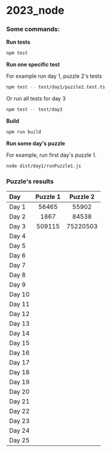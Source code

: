 # 2023_node

### Some commands:

__Run tests__
```bash
npm test
```

__Run one specific test__

For example run day 1, puzzle 2's tests
```bash
npm test -- test/day1/puzzle2.test.ts
```

Or run all tests for day 3
```bash
npm test -- test/day3
```

__Build__
```bash
npm run build
```

__Run some day's puzzle__

For example, run first day's puzzle 1.
```bash
node dist/day1/runPuzzle1.js
```


### Puzzle's results

| Day   | Puzzle 1 | Puzzle 2 |
| :---  | :---:    | :---:    |
| Day 1 | 56465    | 55902    |
| Day 2 | 1867     | 84538    |
| Day 3 | 509115   | 75220503 |
| Day 4 |||
| Day 5 |||
| Day 6 |||
| Day 7 |||
| Day 8 |||
| Day 9 |||
| Day 10 |||
| Day 11 |||
| Day 12 |||
| Day 13 |||
| Day 14 |||
| Day 15 |||
| Day 16 |||
| Day 17 |||
| Day 18 |||
| Day 19 |||
| Day 20 |||
| Day 21 |||
| Day 22 |||
| Day 23 |||
| Day 24 |||
| Day 25 |||
